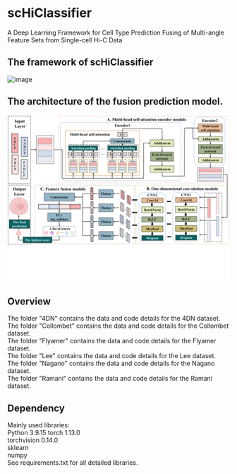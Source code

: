 # scHiClassifier
A Deep Learning Framework for Cell Type Prediction Fusing of Multi-angle Feature Sets from Single-cell Hi-C Data  

## The framework of scHiClassifier
![image](Figure/Figure1.jpg)

## The architecture of the fusion prediction model.
![image](Figure/Figure2.jpg)

## Overview
The folder "4DN" contains the data and code details for the 4DN dataset.  
The folder "Collombet" contains the data and code details for the Collombet dataset.  
The folder "Flyamer" contains the data and code details for the Flyamer dataset.  
The folder "Lee" contains the data and code details for the Lee dataset.  
The folder "Nagano" contains the data and code details for the Nagano dataset.  
The folder "Ramani" contains the data and code details for the Ramani dataset.  

## Dependency
Mainly used libraries:  
Python 3.9.15 
torch  1.13.0  
torchvision 0.14.0  
sklearn  
numpy   
See requirements.txt for all detailed libraries.  
